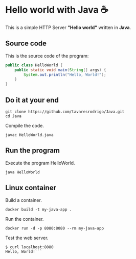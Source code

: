 # Hello world with Java :coffee:

This is a simple HTTP Server **"Hello world"** written in **Java**.

## Source code

This is the source code of the program:

```java
public class HelloWorld {
    public static void main(String[] args) {
        System.out.println("Hello, World!");
    }
}
```


## Do it at your end

```console
git clone https://github.com/tavaresrodrigo/Java.git
cd Java
```

Compile the code.

```console
javac HelloWorld.java
```

## Run the program

Execute the program HelloWorld.

```console
java HelloWorld
```

## Linux container

Build a container.

```console
docker build -t my-java-app .
```

Run the container.

```console
docker run -d -p 8080:8080 --rm my-java-app
```

Test the web server.

```console 
$ curl localhost:8080
Hello, World!``` 
```